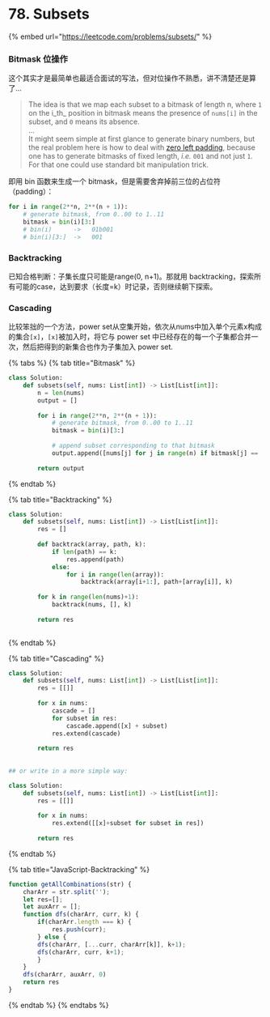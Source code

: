 # 78. Subsets

{% embed url="https://leetcode.com/problems/subsets/" %}

### Bitmask 位操作

这个其实才是最简单也最适合面试的写法，但对位操作不熟悉，讲不清楚还是算了...

> The idea is that we map each subset to a bitmask of length n, where `1` on the i_th_ position in bitmask means the presence of `nums[i]` in the subset, and `0` means its absence.  
> ...  
> It might seem simple at first glance to generate binary numbers, but the real problem here is how to deal with [zero left padding](https://en.wikipedia.org/wiki/Padding_%28cryptography%29#Zero_padding), because one has to generate bitmasks of fixed length, _i.e._ `001` and not just `1`. For that one could use standard bit manipulation trick.

即用 bin 函数来生成一个 bitmask，但是需要舍弃掉前三位的占位符（padding）：

```python
for i in range(2**n, 2**(n + 1)):
    # generate bitmask, from 0..00 to 1..11
    bitmask = bin(i)[3:]
    # bin(i)      ->   01b001
    # bin(i)[3:]  ->   001
```

### Backtracking

已知合格判断：子集长度只可能是range\(0, n+1\)。那就用 backtracking，探索所有可能的case，达到要求（长度=k）时记录，否则继续朝下探索。

### Cascading

比较笨拙的一个方法，power set从空集开始，依次从nums中加入单个元素x构成的集合`[x]`，`[x]`被加入时，将它与 power set 中已经存在的每一个子集都合并一次，然后把得到的新集合也作为子集加入 power set.

{% tabs %}
{% tab title="Bitmask" %}
```python
class Solution:
    def subsets(self, nums: List[int]) -> List[List[int]]:
        n = len(nums)
        output = []
        
        for i in range(2**n, 2**(n + 1)):
            # generate bitmask, from 0..00 to 1..11
            bitmask = bin(i)[3:]
            
            # append subset corresponding to that bitmask
            output.append([nums[j] for j in range(n) if bitmask[j] == '1'])
        
        return output
```
{% endtab %}

{% tab title="Backtracking" %}
```python
class Solution:
    def subsets(self, nums: List[int]) -> List[List[int]]:
        res = []
    
        def backtrack(array, path, k):
            if len(path) == k:
                res.append(path)
            else:
                for i in range(len(array)):
                    backtrack(array[i+1:], path+[array[i]], k)
                    
        for k in range(len(nums)+1):
            backtrack(nums, [], k)
            
        return res
            
```
{% endtab %}

{% tab title="Cascading" %}
```python
class Solution:
    def subsets(self, nums: List[int]) -> List[List[int]]:
        res = [[]]
    
        for x in nums:
            cascade = []
            for subset in res:
                cascade.append([x] + subset)
            res.extend(cascade)
            
        return res
        
        
## or write in a more simple way:

class Solution:
    def subsets(self, nums: List[int]) -> List[List[int]]:
        res = [[]]
    
        for x in nums:
            res.extend([[x]+subset for subset in res])
            
        return res
```
{% endtab %}

{% tab title="JavaScript-Backtracking" %}
```javascript
function getAllCombinations(str) {
    charArr = str.split('');
    let res=[];
	let auxArr = [];
    function dfs(charArr, curr, k) {
        if(charArr.length === k) {
            res.push(curr); 
        } else {
        dfs(charArr, [...curr, charArr[k]], k+1);
        dfs(charArr, curr, k+1);
        }
    }
    dfs(charArr, auxArr, 0)
    return res
}
```
{% endtab %}
{% endtabs %}





